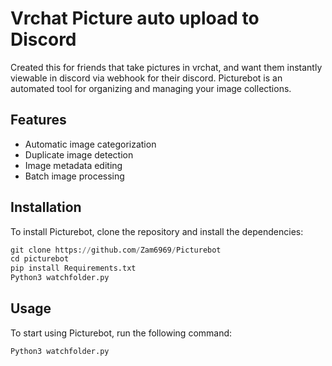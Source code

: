 # Vrchat Picture auto upload to Discord
Created this for friends that take pictures in vrchat,
and want them instantly viewable in discord via webhook for their discord.
Picturebot is an automated tool for organizing and managing your image collections.


## Features

- Automatic image categorization
- Duplicate image detection
- Image metadata editing
- Batch image processing

## Installation

To install Picturebot, clone the repository and install the dependencies:

```py
git clone https://github.com/Zam6969/Picturebot
cd picturebot
pip install Requirements.txt
Python3 watchfolder.py
```

## Usage

To start using Picturebot, run the following command:

```py
Python3 watchfolder.py
```


